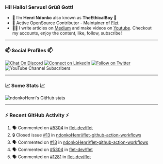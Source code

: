 ### Hi! Hallo! Servus! Grüß Gott!

- 🙂  I’m **Henri Ndonko** also known as **TheEthicalBoy** 👾
- 🚀  Active OpenSource Contributor - Maintainer of [Flet](https://github.com/flet-dev/flet) 
- 👨‍🏫  I write articles on [Medium](https://ndonkohenri.medium.com/) and make videos on [Youtube](https://youtube.com/@ndonkoHenri). Checkout my accounts, enjoy the content, like, follow, subscribe!

---

### 📫 Social Profiles 📫

[![Chat On Discord](https://img.shields.io/badge/--discord?label=Username=the_ethical_boy&logo=Discord&style=social)](https://github.com/ndonkoHenri) 
[![Connect on LinkedIn](https://img.shields.io/badge/--linkedin?label=LinkedIn&logo=LinkedIn&style=social)](https://www.linkedin.com/in/ndonkohenri) 
[![Follow on Twitter](https://img.shields.io/badge/--twitter?label=Twitter&logo=Twitter&style=social)](https://twitter.com/ndonkoHenri)
![YouTube Channel Subscribers](https://img.shields.io/youtube/channel/subscribers/UC2j9sVx0O7M8CebjMtyCuNQ?style=social&label=Youtube&link=https%3A%2F%2Fyoutube.com%2F%40ndonkoHenri)

---

### 📈 Some Stats 📈

<!-- <a href="https://github.com/ndonkoHenri">
<img src="https://github.com/ndonkoHenri/github-stats/blob/master/generated/overview.svg#gh-dark-mode-only" />
<img src="https://github.com/ndonkoHenri/github-stats/blob/master/generated/languages.svg#gh-dark-mode-only" />
<img src="https://github.com/ndonkoHenri/github-stats/blob/master/generated/overview.svg#gh-light-mode-only" />
<img src="https://github.com/ndonkoHenri/github-stats/blob/master/generated/languages.svg#gh-light-mode-only" />
</a> -->

<!-- ![ndonkoHenri's GitHub stats](https://github-readme-stats.vercel.app/api?username=ndonkoHenri&show_icons=true) -->

![ndonkoHenri's GitHub stats](https://github-readme-stats.vercel.app/api?username=ndonkoHenri&theme=tokyonight&show_icons=true&title_color=fff&text_color=fff)

<!-- [![Top Langs](https://github-readme-stats.vercel.app/api/top-langs/?username=ndonkoHenri)](https://github.com/ndonkoHenri/github-readme-stats) -->

---

### :zap: Recent GitHub Activity :zap:

<!--START_SECTION:activity-->
1. 🗣 Commented on [#5304](https://github.com/flet-dev/flet/pull/5304#issuecomment-2978889317) in [flet-dev/flet](https://github.com/flet-dev/flet)
2. 🔒 Closed issue [#13](https://github.com/ndonkoHenri/flet-github-action-workflows/issues/13) in [ndonkoHenri/flet-github-action-workflows](https://github.com/ndonkoHenri/flet-github-action-workflows)
3. 🗣 Commented on [#13](https://github.com/ndonkoHenri/flet-github-action-workflows/issues/13#issuecomment-2973977814) in [ndonkoHenri/flet-github-action-workflows](https://github.com/ndonkoHenri/flet-github-action-workflows)
4. 🗣 Commented on [#5304](https://github.com/flet-dev/flet/pull/5304#issuecomment-2972609286) in [flet-dev/flet](https://github.com/flet-dev/flet)
5. 🗣 Commented on [#1281](https://github.com/flet-dev/flet/issues/1281#issuecomment-2971523180) in [flet-dev/flet](https://github.com/flet-dev/flet)
<!--END_SECTION:activity-->
